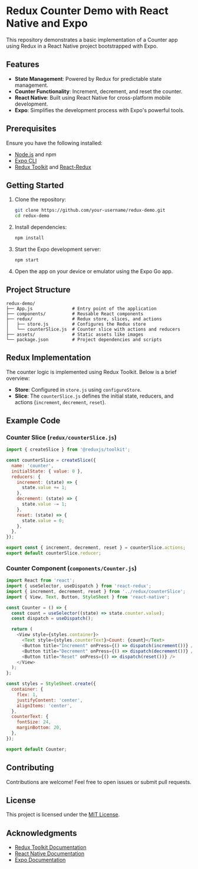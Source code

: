 # Redux Counter Demo with React Native and Expo

This repository demonstrates a basic implementation of a Counter app using Redux in a React Native project bootstrapped with Expo.

## Features

- **State Management**: Powered by Redux for predictable state management.
- **Counter Functionality**: Increment, decrement, and reset the counter.
- **React Native**: Built using React Native for cross-platform mobile development.
- **Expo**: Simplifies the development process with Expo's powerful tools.

## Prerequisites

Ensure you have the following installed:

- [Node.js](https://nodejs.org/) and npm
- [Expo CLI](https://docs.expo.dev/get-started/installation/)
- [Redux Toolkit](https://redux-toolkit.js.org/) and [React-Redux](https://react-redux.js.org/)

## Getting Started

1. Clone the repository:

   ```bash
   git clone https://github.com/your-username/redux-demo.git
   cd redux-demo
   ```

2. Install dependencies:

   ```bash
   npm install
   ```

3. Start the Expo development server:

   ```bash
   npm start
   ```

4. Open the app on your device or emulator using the Expo Go app.

## Project Structure

```plaintext
redux-demo/
├── App.js               # Entry point of the application
├── components/          # Reusable React components
├── redux/               # Redux store, slices, and actions
│   ├── store.js         # Configures the Redux store
│   └── counterSlice.js  # Counter slice with actions and reducers
├── assets/              # Static assets like images
└── package.json         # Project dependencies and scripts
```

## Redux Implementation

The counter logic is implemented using Redux Toolkit. Below is a brief overview:

- **Store**: Configured in `store.js` using `configureStore`.
- **Slice**: The `counterSlice.js` defines the initial state, reducers, and actions (`increment`, `decrement`, `reset`).

## Example Code

### Counter Slice (`redux/counterSlice.js`)

```javascript
import { createSlice } from '@reduxjs/toolkit';

const counterSlice = createSlice({
  name: 'counter',
  initialState: { value: 0 },
  reducers: {
    increment: (state) => {
      state.value += 1;
    },
    decrement: (state) => {
      state.value -= 1;
    },
    reset: (state) => {
      state.value = 0;
    },
  },
});

export const { increment, decrement, reset } = counterSlice.actions;
export default counterSlice.reducer;
```

### Counter Component (`components/Counter.js`)

```javascript
import React from 'react';
import { useSelector, useDispatch } from 'react-redux';
import { increment, decrement, reset } from '../redux/counterSlice';
import { View, Text, Button, StyleSheet } from 'react-native';

const Counter = () => {
  const count = useSelector((state) => state.counter.value);
  const dispatch = useDispatch();

  return (
    <View style={styles.container}>
      <Text style={styles.counterText}>Count: {count}</Text>
      <Button title="Increment" onPress={() => dispatch(increment())} />
      <Button title="Decrement" onPress={() => dispatch(decrement())} />
      <Button title="Reset" onPress={() => dispatch(reset())} />
    </View>
  );
};

const styles = StyleSheet.create({
  container: {
    flex: 1,
    justifyContent: 'center',
    alignItems: 'center',
  },
  counterText: {
    fontSize: 24,
    marginBottom: 20,
  },
});

export default Counter;
```

## Contributing

Contributions are welcome! Feel free to open issues or submit pull requests.

## License

This project is licensed under the [MIT License](LICENSE).

## Acknowledgments

- [Redux Toolkit Documentation](https://redux-toolkit.js.org/)
- [React Native Documentation](https://reactnative.dev/)
- [Expo Documentation](https://docs.expo.dev/)
